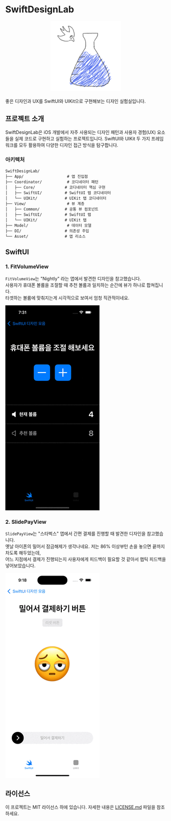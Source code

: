 # SwiftDesignLab

<div align="center">
  <img src="img/AppIcon.png" alt="SwiftDesignLab App Icon" width="220" height="220">
</div>

<br/>
좋은 디자인과 UX를 SwiftUI와 UIKit으로 구현해보는 디자인 실험실입니다.

## 프로젝트 소개

SwiftDesignLab은 iOS 개발에서 자주 사용되는 디자인 패턴과 사용자 경험(UX) 요소들을 실제 코드로 구현하고 실험하는 프로젝트입니다. SwiftUI와 UIKit 두 가지 프레임워크를 모두 활용하여 다양한 디자인 접근 방식을 탐구합니다.

### 아키텍처

```
SwiftDesignLab/
├── App/                   # 앱 진입점
├── Coordinator/           # 코디네이터 패턴
│   ├── Core/             # 코디네이터 핵심 구현
│   ├── SwiftUI/          # SwiftUI 탭 코디네이터
│   └── UIKit/            # UIKit 탭 코디네이터
├── View/                  # 뷰 계층
│   ├── Common/           # 공통 뷰 컴포넌트
│   ├── SwiftUI/          # SwiftUI 탭
│   └── UIKit/            # UIKit 탭
├── Model/                 # 데이터 모델
├── DI/                   # 의존성 주입
└── Asset/                # 앱 리소스
```

## SwiftUI

### 1. FitVolumeView
`FitVolumeView`는 "Nightly" 라는 앱에서 발견한 디자인을 참고했습니다.  
사용자가 휴대폰 볼륨을 조절할 때 추천 볼륨과 일치하는 순간에 뷰가 하나로 합쳐집니다.  
타겟하는 볼륨에 맞춰지는게 시각적으로 보여서 엄청 직관적이네요.

![FitVolume Demo](img/FitVolume.gif)

### 2. SlidePayView
`SlidePayView`는 "스타벅스" 앱에서 간편 결제를 진행할 때 발견한 디자인을 참고했습니다.  
옛날 아이폰의 밀어서 잠금해제가 생각나네요. 저는 86% 이상부턴 손을 놓으면 끝까지 차도록 해두었는데,  
어느 지점에서 결제가 진행되는지 사용자에게 피드백이 필요할 것 같아서 햅틱 피드백을 넣어보았습니다.

![SlidePay Demo](img/SlidePay.gif)

## 라이선스

이 프로젝트는 MIT 라이선스 하에 있습니다. 자세한 내용은 [LICENSE.md](LICENSE.md) 파일을 참조하세요.
